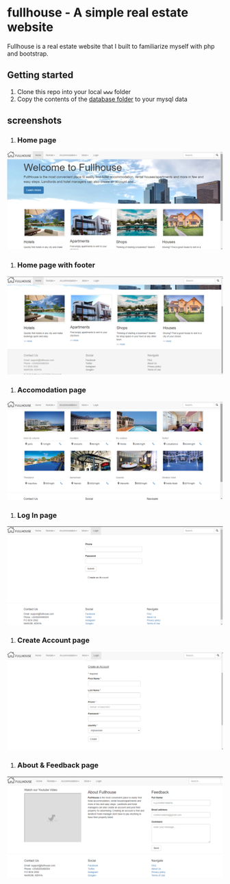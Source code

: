 # fullhouse - A simple real estate website
Fullhouse is a real estate website that I built to familiarize myself with php and bootstrap.

## Getting started
1. Clone this repo into your local `www` folder
1. Copy the contents of the [database folder](/database) to your mysql data 

## screenshots
1. ### Home page
![Home page](screenshots/0.png)
1. ### Home page with footer
![Home page](screenshots/1.png)
1. ### Accomodation page
![Accomodation Page](screenshots/2.png)
1. ### Log In page
![Log In page](screenshots/3.png)
1. ### Create Account page
![Sign Up page](screenshots/4.png)
1. ### About & Feedback page
![About page](screenshots/5.png)
